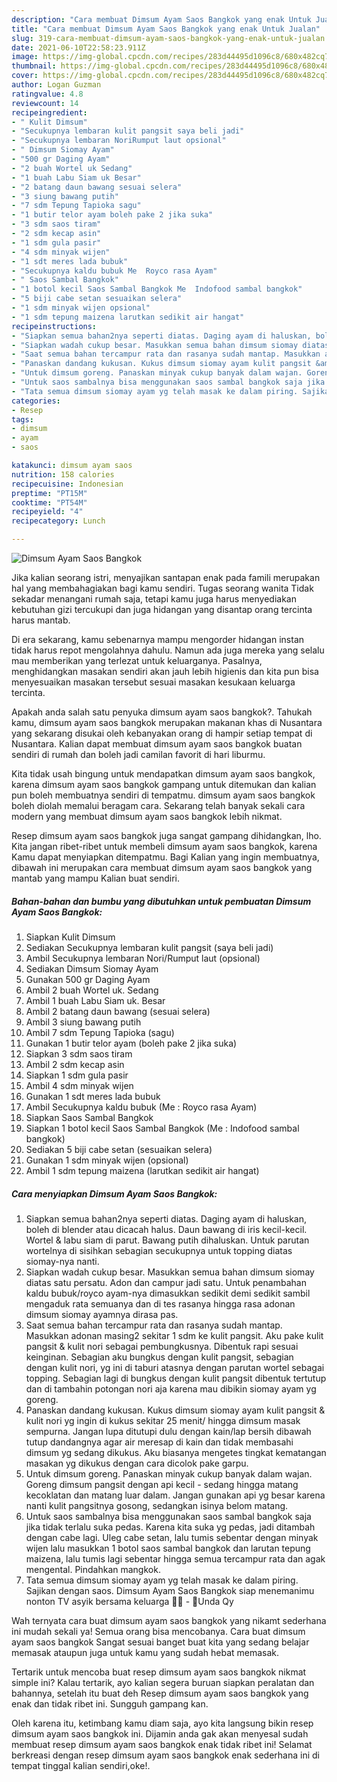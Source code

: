 ```yaml
---
description: "Cara membuat Dimsum Ayam Saos Bangkok yang enak Untuk Jualan"
title: "Cara membuat Dimsum Ayam Saos Bangkok yang enak Untuk Jualan"
slug: 319-cara-membuat-dimsum-ayam-saos-bangkok-yang-enak-untuk-jualan
date: 2021-06-10T22:58:23.911Z
image: https://img-global.cpcdn.com/recipes/283d44495d1096c8/680x482cq70/dimsum-ayam-saos-bangkok-foto-resep-utama.jpg
thumbnail: https://img-global.cpcdn.com/recipes/283d44495d1096c8/680x482cq70/dimsum-ayam-saos-bangkok-foto-resep-utama.jpg
cover: https://img-global.cpcdn.com/recipes/283d44495d1096c8/680x482cq70/dimsum-ayam-saos-bangkok-foto-resep-utama.jpg
author: Logan Guzman
ratingvalue: 4.8
reviewcount: 14
recipeingredient:
- " Kulit Dimsum"
- "Secukupnya lembaran kulit pangsit saya beli jadi"
- "Secukupnya lembaran NoriRumput laut opsional"
- " Dimsum Siomay Ayam"
- "500 gr Daging Ayam"
- "2 buah Wortel uk Sedang"
- "1 buah Labu Siam uk Besar"
- "2 batang daun bawang sesuai selera"
- "3 siung bawang putih"
- "7 sdm Tepung Tapioka sagu"
- "1 butir telor ayam boleh pake 2 jika suka"
- "3 sdm saos tiram"
- "2 sdm kecap asin"
- "1 sdm gula pasir"
- "4 sdm minyak wijen"
- "1 sdt meres lada bubuk"
- "Secukupnya kaldu bubuk Me  Royco rasa Ayam"
- " Saos Sambal Bangkok"
- "1 botol kecil Saos Sambal Bangkok Me  Indofood sambal bangkok"
- "5 biji cabe setan sesuaikan selera"
- "1 sdm minyak wijen opsional"
- "1 sdm tepung maizena larutkan sedikit air hangat"
recipeinstructions:
- "Siapkan semua bahan2nya seperti diatas. Daging ayam di haluskan, boleh di blender atau dicacah halus. Daun bawang di iris kecil-kecil. Wortel &amp; labu siam di parut. Bawang putih dihaluskan. Untuk parutan wortelnya di sisihkan sebagian secukupnya untuk topping diatas siomay-nya nanti."
- "Siapkan wadah cukup besar. Masukkan semua bahan dimsum siomay diatas satu persatu. Adon dan campur jadi satu. Untuk penambahan kaldu bubuk/royco ayam-nya dimasukkan sedikit demi sedikit sambil mengaduk rata semuanya dan di tes rasanya hingga rasa adonan dimsum siomay ayamnya dirasa pas."
- "Saat semua bahan tercampur rata dan rasanya sudah mantap. Masukkan adonan masing2 sekitar 1 sdm ke kulit pangsit. Aku pake kulit pangsit &amp; kulit nori sebagai pembungkusnya. Dibentuk rapi sesuai keinginan. Sebagian aku bungkus dengan kulit pangsit, sebagian dengan kulit nori, yg ini di taburi atasnya dengan parutan wortel sebagai topping. Sebagian lagi di bungkus dengan kulit pangsit dibentuk tertutup dan di tambahin potongan nori aja karena mau dibikin siomay ayam yg goreng."
- "Panaskan dandang kukusan. Kukus dimsum siomay ayam kulit pangsit &amp; kulit nori yg ingin di kukus sekitar 25 menit/ hingga dimsum masak sempurna. Jangan lupa ditutupi dulu dengan kain/lap bersih dibawah tutup dandangnya agar air meresap di kain dan tidak membasahi dimsum yg sedang dikukus. Aku biasanya mengetes tingkat kematangan masakan yg dikukus dengan cara dicolok pake garpu."
- "Untuk dimsum goreng. Panaskan minyak cukup banyak dalam wajan. Goreng dimsum pangsit dengan api kecil - sedang hingga matang kecoklatan dan matang luar dalam. Jangan gunakan api yg besar karena nanti kulit pangsitnya gosong, sedangkan isinya belom matang."
- "Untuk saos sambalnya bisa menggunakan saos sambal bangkok saja jika tidak terlalu suka pedas. Karena kita suka yg pedas, jadi ditambah dengan cabe lagi. Uleg cabe setan, lalu tumis sebentar dengan minyak wijen lalu masukkan 1 botol saos sambal bangkok dan larutan tepung maizena, lalu tumis lagi sebentar hingga semua tercampur rata dan agak mengental. Pindahkan mangkok."
- "Tata semua dimsum siomay ayam yg telah masak ke dalam piring. Sajikan dengan saos. Dimsum Ayam Saos Bangkok siap menemanimu nonton TV asyik bersama keluarga 🤗🥐 - 🌻Unda Qy"
categories:
- Resep
tags:
- dimsum
- ayam
- saos

katakunci: dimsum ayam saos 
nutrition: 158 calories
recipecuisine: Indonesian
preptime: "PT15M"
cooktime: "PT54M"
recipeyield: "4"
recipecategory: Lunch

---
```



![Dimsum Ayam Saos Bangkok](https://img-global.cpcdn.com/recipes/283d44495d1096c8/680x482cq70/dimsum-ayam-saos-bangkok-foto-resep-utama.jpg)

Jika kalian seorang istri, menyajikan santapan enak pada famili merupakan hal yang membahagiakan bagi kamu sendiri. Tugas seorang  wanita Tidak sekadar menangani rumah saja, tetapi kamu juga harus menyediakan kebutuhan gizi tercukupi dan juga hidangan yang disantap orang tercinta harus mantab.

Di era  sekarang, kamu sebenarnya mampu mengorder hidangan instan tidak harus repot mengolahnya dahulu. Namun ada juga mereka yang selalu mau memberikan yang terlezat untuk keluarganya. Pasalnya, menghidangkan masakan sendiri akan jauh lebih higienis dan kita pun bisa menyesuaikan masakan tersebut sesuai masakan kesukaan keluarga tercinta. 



Apakah anda salah satu penyuka dimsum ayam saos bangkok?. Tahukah kamu, dimsum ayam saos bangkok merupakan makanan khas di Nusantara yang sekarang disukai oleh kebanyakan orang di hampir setiap tempat di Nusantara. Kalian dapat membuat dimsum ayam saos bangkok buatan sendiri di rumah dan boleh jadi camilan favorit di hari liburmu.

Kita tidak usah bingung untuk mendapatkan dimsum ayam saos bangkok, karena dimsum ayam saos bangkok gampang untuk ditemukan dan kalian pun boleh membuatnya sendiri di tempatmu. dimsum ayam saos bangkok boleh diolah memalui beragam cara. Sekarang telah banyak sekali cara modern yang membuat dimsum ayam saos bangkok lebih nikmat.

Resep dimsum ayam saos bangkok juga sangat gampang dihidangkan, lho. Kita jangan ribet-ribet untuk membeli dimsum ayam saos bangkok, karena Kamu dapat menyiapkan ditempatmu. Bagi Kalian yang ingin membuatnya, dibawah ini merupakan cara membuat dimsum ayam saos bangkok yang mantab yang mampu Kalian buat sendiri.

<!--inarticleads1-->

##### Bahan-bahan dan bumbu yang dibutuhkan untuk pembuatan Dimsum Ayam Saos Bangkok:

1. Siapkan  Kulit Dimsum
1. Sediakan Secukupnya lembaran kulit pangsit (saya beli jadi)
1. Ambil Secukupnya lembaran Nori/Rumput laut (opsional)
1. Sediakan  Dimsum Siomay Ayam
1. Gunakan 500 gr Daging Ayam
1. Ambil 2 buah Wortel uk. Sedang
1. Ambil 1 buah Labu Siam uk. Besar
1. Ambil 2 batang daun bawang (sesuai selera)
1. Ambil 3 siung bawang putih
1. Ambil 7 sdm Tepung Tapioka (sagu)
1. Gunakan 1 butir telor ayam (boleh pake 2 jika suka)
1. Siapkan 3 sdm saos tiram
1. Ambil 2 sdm kecap asin
1. Siapkan 1 sdm gula pasir
1. Ambil 4 sdm minyak wijen
1. Gunakan 1 sdt meres lada bubuk
1. Ambil Secukupnya kaldu bubuk (Me : Royco rasa Ayam)
1. Siapkan  Saos Sambal Bangkok
1. Siapkan 1 botol kecil Saos Sambal Bangkok (Me : Indofood sambal bangkok)
1. Sediakan 5 biji cabe setan (sesuaikan selera)
1. Gunakan 1 sdm minyak wijen (opsional)
1. Ambil 1 sdm tepung maizena (larutkan sedikit air hangat)




<!--inarticleads2-->

##### Cara menyiapkan Dimsum Ayam Saos Bangkok:

1. Siapkan semua bahan2nya seperti diatas. Daging ayam di haluskan, boleh di blender atau dicacah halus. Daun bawang di iris kecil-kecil. Wortel &amp; labu siam di parut. Bawang putih dihaluskan. Untuk parutan wortelnya di sisihkan sebagian secukupnya untuk topping diatas siomay-nya nanti.
1. Siapkan wadah cukup besar. Masukkan semua bahan dimsum siomay diatas satu persatu. Adon dan campur jadi satu. Untuk penambahan kaldu bubuk/royco ayam-nya dimasukkan sedikit demi sedikit sambil mengaduk rata semuanya dan di tes rasanya hingga rasa adonan dimsum siomay ayamnya dirasa pas.
1. Saat semua bahan tercampur rata dan rasanya sudah mantap. Masukkan adonan masing2 sekitar 1 sdm ke kulit pangsit. Aku pake kulit pangsit &amp; kulit nori sebagai pembungkusnya. Dibentuk rapi sesuai keinginan. Sebagian aku bungkus dengan kulit pangsit, sebagian dengan kulit nori, yg ini di taburi atasnya dengan parutan wortel sebagai topping. Sebagian lagi di bungkus dengan kulit pangsit dibentuk tertutup dan di tambahin potongan nori aja karena mau dibikin siomay ayam yg goreng.
1. Panaskan dandang kukusan. Kukus dimsum siomay ayam kulit pangsit &amp; kulit nori yg ingin di kukus sekitar 25 menit/ hingga dimsum masak sempurna. Jangan lupa ditutupi dulu dengan kain/lap bersih dibawah tutup dandangnya agar air meresap di kain dan tidak membasahi dimsum yg sedang dikukus. Aku biasanya mengetes tingkat kematangan masakan yg dikukus dengan cara dicolok pake garpu.
1. Untuk dimsum goreng. Panaskan minyak cukup banyak dalam wajan. Goreng dimsum pangsit dengan api kecil - sedang hingga matang kecoklatan dan matang luar dalam. Jangan gunakan api yg besar karena nanti kulit pangsitnya gosong, sedangkan isinya belom matang.
1. Untuk saos sambalnya bisa menggunakan saos sambal bangkok saja jika tidak terlalu suka pedas. Karena kita suka yg pedas, jadi ditambah dengan cabe lagi. Uleg cabe setan, lalu tumis sebentar dengan minyak wijen lalu masukkan 1 botol saos sambal bangkok dan larutan tepung maizena, lalu tumis lagi sebentar hingga semua tercampur rata dan agak mengental. Pindahkan mangkok.
1. Tata semua dimsum siomay ayam yg telah masak ke dalam piring. Sajikan dengan saos. Dimsum Ayam Saos Bangkok siap menemanimu nonton TV asyik bersama keluarga 🤗🥐 - 🌻Unda Qy




Wah ternyata cara buat dimsum ayam saos bangkok yang nikamt sederhana ini mudah sekali ya! Semua orang bisa mencobanya. Cara buat dimsum ayam saos bangkok Sangat sesuai banget buat kita yang sedang belajar memasak ataupun juga untuk kamu yang sudah hebat memasak.

Tertarik untuk mencoba buat resep dimsum ayam saos bangkok nikmat simple ini? Kalau tertarik, ayo kalian segera buruan siapkan peralatan dan bahannya, setelah itu buat deh Resep dimsum ayam saos bangkok yang enak dan tidak ribet ini. Sungguh gampang kan. 

Oleh karena itu, ketimbang kamu diam saja, ayo kita langsung bikin resep dimsum ayam saos bangkok ini. Dijamin anda gak akan menyesal sudah membuat resep dimsum ayam saos bangkok enak tidak ribet ini! Selamat berkreasi dengan resep dimsum ayam saos bangkok enak sederhana ini di tempat tinggal kalian sendiri,oke!.

